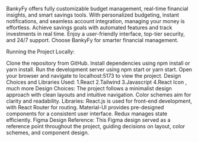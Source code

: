 BankyFy offers fully customizable budget management, real-time financial insights, and smart savings tools. With personalized budgeting, instant notifications, and seamless account integration, managing your money is effortless. Achieve savings goals with automated features and track investments in real time. Enjoy a user-friendly interface, top-tier security, and 24/7 support. Choose BankyFy for smarter financial management.



Running the Project Locally:

Clone the repository from GitHub.
Install dependencies using npm install or yarn install.
Run the development server using npm start or yarn start.
Open your browser and navigate to localhost:5173 to view the project.
Design Choices and Libraries Used:
1.React
2.Tailwind
3.Javascript
4.React Icon , much more
Design Choices: The project follows a minimalist design approach with clean layouts and intuitive navigation. Color schemes aim for clarity and readability.
Libraries: React.js is used for front-end development, with React Router for routing. Material-UI provides pre-designed components for a consistent user interface. Redux manages state efficiently.
Figma Design Reference:
This Figma design served as a reference point throughout the project, guiding decisions on layout, color schemes, and component design.
